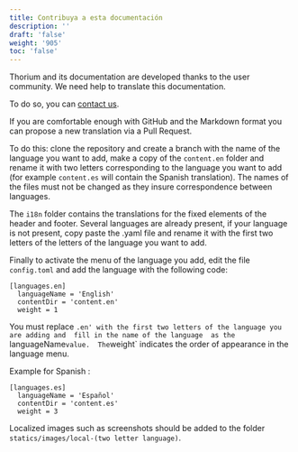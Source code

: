 ```yaml
---
title: Contribuya a esta documentación
description: ''
draft: 'false'
weight: '905'
toc: 'false'
---
```


Thorium and its documentation are developed thanks to the user community. We need help to translate this documentation.

To do so, you can <a href="https://www.edrlab.org/contact/">contact us</a>.

If you are comfortable enough with GitHub and the Markdown format you can propose a new translation via a Pull Request.

To do this: clone the repository and create a branch with the name of the language you want to add, make a copy of the `content.en` folder and rename it with two letters corresponding to the language you want to add (for example `content.es` will contain the Spanish translation). The names of the files must not be changed as they insure correspondence between languages.

The `i18n` folder contains the translations for the fixed elements of the header and footer. Several languages are already present, if your language is not present, copy paste the .yaml file and rename it with the first two letters of the letters of the language you want to add.

Finally to activate the menu of the language you add, edit the file `config.toml` and add the language with the following code:

```
[languages.en]
  languageName = 'English'
  contentDir = 'content.en'
  weight = 1
```

You must replace `.en' with the first two letters of the language you are adding and  fill in the name of the language  as the `languageName`value.  The`weight` indicates the order of appearance in the language menu.

Example for Spanish :

```
[languages.es]
  languageName = 'Español'
  contentDir = 'content.es'
  weight = 3
```

Localized images such as screenshots should be added to the folder `statics/images/local-(two letter language)`.
